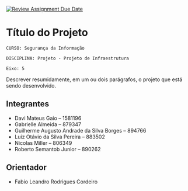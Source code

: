 [![Review Assignment Due Date](https://classroom.github.com/assets/deadline-readme-button-22041afd0340ce965d47ae6ef1cefeee28c7c493a6346c4f15d667ab976d596c.svg)](https://classroom.github.com/a/3UmC-h03)
# Título do Projeto

`CURSO: Segurança da Informação`

`DISCIPLINA: Projeto - Projeto de Infraestrutura`

`Eixo: 5`

Descrever resumidamente, em um ou dois parágrafos, o projeto que está sendo desenvolvido.

## Integrantes

* Davi Mateus Gaio – 1581196
* Gabrielle Almeida – 879347
* Guilherme Augusto Andrade da Silva Borges – 894766
* Luiz Otávio da Silva Pereira – 883502
* Nicolas Miller – 806349
* Roberto Semantob Junior – 890262

## Orientador

* Fabio Leandro Rodrigues Cordeiro


